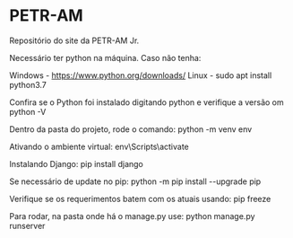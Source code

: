 # PETR-AM
Repositório do site da PETR-AM Jr.

Necessário ter python na máquina. Caso não tenha:

Windows - https://www.python.org/downloads/ Linux - sudo apt install python3.7

Confira se o Python foi instalado digitando python e verifique a versão om python -V

Dentro da pasta do projeto, rode o comando:
  python -m venv env

Ativando o ambiente virtual:
  env\Scripts\activate

Instalando Django:
  pip install django

Se necessário de update no pip:
  python -m pip install --upgrade pip

Verifique se os requerimentos batem com os atuais usando:
  pip freeze

Para rodar, na pasta onde há o manage.py use:
  python manage.py runserver